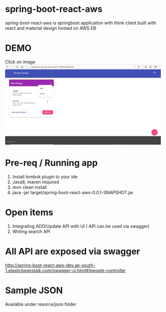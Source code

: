 # spring-boot-react-aws
spring-boot-react-aws is springboot application with think client built with react and material design hosted on AWS EB

# DEMO
Click on image
<a href="http://spring-boot-react-aws-dev.ap-south-1.elasticbeanstalk.com/" > <img src="src/main/resources/images/PeopleSearch.JPG" alt="" /></a>



# Pre-req / Running app
1. Install lombok plugin to your ide
2. Java8, maven required
3. mvn clean install 
4. java -jar target/spring-boot-react-aws-0.0.1-SNAPSHOT.jar

# Open items
1. Integrating ADD/Update API with UI ( API can be used via swagger)
2. Writing search API

# All API are exposed via swagger 
http://spring-boot-react-aws-dev.ap-south-1.elasticbeanstalk.com/swagger-ui.html#/people-controller

# Sample JSON
Available under   resorce/json folder
